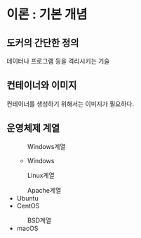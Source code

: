 <html>
  
  <h1>이론 : 기본 개념</h1>
  
  <h2>도커의 간단한 정의</h2>
  <p>데이터나 프로그램 등을 격리시키는 기술</p>

  <h2>컨테이너와 이미지</h2>
  <p>컨테이너를 생성하기 위해서는 이미지가 필요하다.</p>
  
  <h2>운영체제 계열</h2>
  <ul> 
    <ul>
      <p>Windows계열</p>
      <li>Windows</li>
    </ul>
    <ul>Linux계열</ul>
      <ul>Apache계열</ul>
        <li>Ubuntu</li>
        <li>CentOS</li>
      <ul>BSD계열</ul>
        <li>macOS</li>

  </ul>
  
</html>
